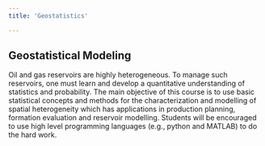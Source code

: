 ```yaml
---
title: 'Geostatistics'

---
```


## Geostatistical Modeling

Oil and gas reservoirs are highly heterogeneous. To manage such reservoirs, one must learn and develop a quantitative understanding of statistics and probability. The main objective of this course is to use basic statistical concepts and methods for the characterization and modelling of spatial heterogeneity which has applications in production planning, formation evaluation and reservoir modelling. Students will be encouraged to use high level programming languages (e.g., python and MATLAB) to do the hard work.
